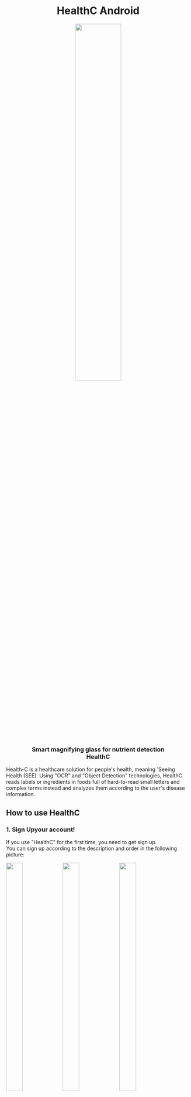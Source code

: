 <h1 align="center">HealthC Android</h1>
<p align="center">
	    <img src="./image/icon.png"/ width="50%">
</p>	   

<p align="center">
	<h3 align="center">
		 Smart magnifying glass for nutrient detection <br>HealthC
	</h3>	
</p>

Health-C is a healthcare solution for people's health, meaning 'Seeing Health (SEE).
Using "OCR" and "Object Detection" technologies, HealthC reads labels or ingredients in foods full of hard-to-read small letters and complex terms instead and analyzes them according to the user's disease information.


## How to use HealthC

### 1. Sign Upyour account!
If you use "HealthC" for the first time, you need to get sign up. <br>
You can sign up according to the description and order in the following picture:


<p>
<img src="https://user-images.githubusercontent.com/90708425/229324413-74240f15-35d4-42d7-98fc-b2fedbface01.png" width="30%" height="40%">
<img src="https://user-images.githubusercontent.com/90708425/229324463-e78bce02-db97-4010-9ef8-4f25bc38afb6.png" width="30%" height="40%">
<img src="https://user-images.githubusercontent.com/90708425/229324492-4585c0ed-f048-4ae4-9c42-8edc8d304c1c.png" width="30%" height="40%">
</p>

<p>
<img src="https://user-images.githubusercontent.com/90708425/229324663-aba000c4-8ec2-4428-a52d-4ea0ccf81c35.png" width="30%" height="40%">
<img src="https://user-images.githubusercontent.com/90708425/229324594-84684427-6756-45b2-87ed-3267acba2943.png" width="30%" height="40%">
</p>


### 2. Take a Photo with HealthC!
<p align="center">
<img src="https://user-images.githubusercontent.com/90708425/229352598-499482f6-10fd-4270-beba-a1c411f1efae.png" width="30%" height="40%">
</p>

If you finish Sign In/Up your account, you can use Healthc's food scanner
Details of the functional contents are as follows :

1. User Profile : You can check or modify the information about you.
2. Choose HealthC Camera mode : You can change your camera mode as OCR(Korean, English) or Object Detection
3. Searching for Nutritional/Allergic components : Searching for Korean or Foregin Nutritional Ingredients of Processed Food or allergy-causing food
4. Change camera resolution
5. Current Camera Mode
6. Open device's gallery
7. Photo button
8. Change front/rear camera

### 3. Menu Detail Description
1. User Profile
<p>
<img src="https://user-images.githubusercontent.com/90708425/229353091-67049de4-44aa-4e79-a2ee-dd2336e5e368.png" width="30%" height="40%">
<img src="https://user-images.githubusercontent.com/90708425/229353677-5ffeda41-21a8-4b9f-8660-623aa9817185.png" width="30%" height="40%">
</p>


2. Choose HealthC Camera mode
<p>
<img src="https://user-images.githubusercontent.com/90708425/229353300-08b9d17b-5363-45b1-947b-82698374d607.png" width="30%" height="40%">
</p>


3. Searching for Nutritional/Allergic components
<p>
<img src="https://user-images.githubusercontent.com/90708425/229353820-0abfa5df-b6bd-4117-b92d-cfa9b6b6e6e3.png" width="30%" height="40%">
</p>


## Android Tech Stack</h2>

- Minumum SDK 26 Target Sdk 34
- Kotlin
    - Coroutines & Flow 
- Android Jetpack
    - Navigation Component
    - DataBinding & ViewBinding
    - CameraX
- Dagger-Hilt
- Firebase
    - Firebase Analytics, Crsahlytics
    - Firebase Auth, FireStore
- Remote
    - Retrofit & Moshi & OkHttp3
- ML Kit
    - Text Recognition
- Glide
- Material Components
- Timber
- [verison_catalog](https://github.com/Solution-Challenge-HealthC/HealthC_Android/blob/main/client/gradle/libs.version.toml)

<h2>Project Proposal</h2>
https://treejin99.notion.site/5ce7db7993854eb0905c0623e723dcf5

<h2>Project Presentation</h2>
https://www.miricanvas.com/v/11rxz6u
